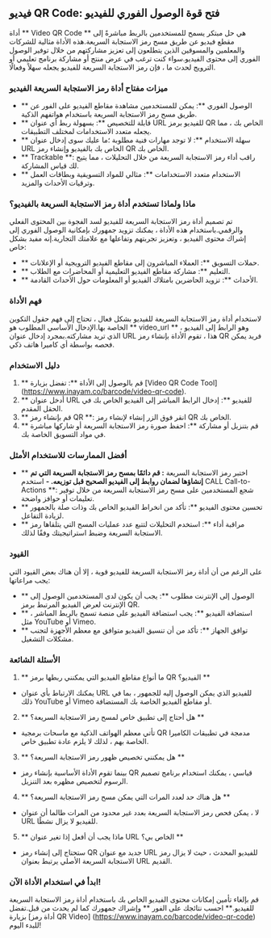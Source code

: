 ## فيديو QR Code: فتح قوة الوصول الفوري للفيديو

أداة ** Video QR Code ** هي حل مبتكر يسمح للمستخدمين بالربط مباشرةً إلى مقطع فيديو عن طريق مسح رمز الاستجابة السريعة.هذه الأداة مثالية للشركات والمعلمين والمسوقين الذين يتطلعون إلى تعزيز مشاركتهم من خلال توفير الوصول الفوري إلى محتوى الفيديو.سواء كنت ترغب في عرض منتج أو مشاركة برنامج تعليمي أو الترويج لحدث ما ، فإن رمز الاستجابة السريعة للفيديو يجعله سهلاً وفعالًا.

### ميزات مفتاح أداة رمز الاستجابة السريعة الفيديو

- ** الوصول الفوري **: يمكن للمستخدمين مشاهدة مقاطع الفيديو على الفور عن طريق مسح رمز الاستجابة السريعة باستخدام هواتفهم الذكية.
- ** قابلة للتخصيص **: بسهولة ربط أي عنوان URL للفيديو برمز QR الخاص بك ، مما يجعله متعدد الاستخدامات لمختلف التطبيقات.
- ** سهلة الاستخدام **: لا توجد مهارات فنية مطلوبة ؛ما عليك سوى إدخال عنوان URL الخاص بك بالفيديو وإنشاء رمز QR الخاص بك.
- ** Trackable **: راقب أداء رمز الاستجابة السريعة من خلال التحليلات ، مما يتيح لك قياس المشاركة.
- ** الاستخدام متعدد الاستخدامات **: مثالي للمواد التسويقية وبطاقات العمل وترقيات الأحداث والمزيد.

### ماذا ولماذا تستخدم أداة رمز الاستجابة السريعة بالفيديو؟

تم تصميم أداة رمز الاستجابة السريعة للفيديو لسد الفجوة بين المحتوى الفعلي والرقمي.باستخدام هذه الأداة ، يمكنك تزويد جمهورك بإمكانية الوصول الفوري إلى إشراك محتوى الفيديو ، وتعزيز تجربتهم وتفاعلها مع علامتك التجارية.إنه مفيد بشكل خاص:

- ** حملات التسويق **: العملاء المباشرون إلى مقاطع الفيديو الترويجية أو الإعلانات.
- ** التعليم **: مشاركة مقاطع الفيديو التعليمية أو المحاضرات مع الطلاب.
- ** الأحداث **: تزويد الحاضرين بامتلاك الفيديو أو المعلومات حول الأحداث القادمة.

### فهم الأداة

لاستخدام أداة رمز الاستجابة السريعة للفيديو بشكل فعال ، تحتاج إلى فهم حقول التكوين الخاصة بها.الإدخال الأساسي المطلوب هو ** video_url ** ، وهو الرابط إلى الفيديو الذي تريد مشاركته.بمجرد إدخال عنوان URL هذا ، تقوم الأداة بإنشاء رمز QR فريد يمكن فحصه بواسطة أي كاميرا هاتف ذكي.

### دليل الاستخدام

1. ** قم بالوصول إلى الأداة **: تفضل بزيارة [Video QR Code Tool] (https://www.inayam.co/barcode/video-qr-code).
2. ** أدخل عنوان URL للفيديو **: إدخال الرابط المباشر إلى الفيديو الخاص بك في الحقل المقدم.
3. ** قم بإنشاء رمز QR **: انقر فوق الزر إنشاء لإنشاء رمز QR الخاص بك.
4. ** قم بتنزيل أو مشاركة **: احفظ صورة رمز الاستجابة السريعة أو شاركها مباشرة في مواد التسويق الخاصة بك.

### أفضل الممارسات للاستخدام الأمثل

- ** اختبر رمز الاستجابة السريعة **: قم دائمًا بمسح رمز الاستجابة السريعة التي تم إنشاؤها لضمان روابط إلى الفيديو الصحيح قبل توزيعه.
-** استخدم CALL Call-to-Actions **: شجع المستخدمين على مسح رمز الاستجابة السريعة من خلال توفير تعليمات أو حوافز واضحة.
- ** تحسين محتوى الفيديو **: تأكد من انخراط الفيديو الخاص بك وذات صلة بالجمهور لزيادة التفاعل.
- ** مراقبة أداء **: استخدم التحليلات لتتبع عدد عمليات المسح التي يتلقاها رمز الاستجابة السريعة وضبط استراتيجيتك وفقًا لذلك.

### القيود

على الرغم من أن أداة رمز الاستجابة السريعة للفيديو قوية ، إلا أن هناك بعض القيود التي يجب مراعاتها:
- ** الوصول إلى الإنترنت مطلوب **: يجب أن يكون لدى المستخدمين الوصول إلى الإنترنت لعرض الفيديو المرتبط برمز QR.
- ** استضافة الفيديو **: يجب استضافة الفيديو على منصة تسمح بالربط المباشر ، مثل YouTube أو Vimeo.
- ** توافق الجهاز **: تأكد من أن تنسيق الفيديو متوافق مع معظم الأجهزة لتجنب مشكلات التشغيل.

### الأسئلة الشائعة

1. ** ما أنواع مقاطع الفيديو التي يمكنني ربطها برمز QR الفيديو؟ **
- يمكنك الارتباط بأي عنوان URL للفيديو الذي يمكن الوصول إليه للجمهور ، بما في ذلك YouTube أو Vimeo أو مقاطع الفيديو الخاصة بك المستضافة.

2. ** هل أحتاج إلى تطبيق خاص لمسح رمز الاستجابة السريعة؟ **
- تأتي معظم الهواتف الذكية مع ماسحات برمجية QR مدمجة في تطبيقات الكاميرا الخاصة بهم ، لذلك لا يلزم عادة تطبيق خاص.

3. ** هل يمكنني تخصيص ظهور رمز الاستجابة السريعة؟ **
- بينما تقوم الأداة الأساسية بإنشاء رمز QR قياسي ، يمكنك استخدام برنامج تصميم الرسوم لتخصيص مظهره بعد التنزيل.

4. ** هل هناك حد لعدد المرات التي يمكن مسح رمز الاستجابة السريعة؟ **
- لا ، يمكن فحص رمز الاستجابة السريعة بعدد غير محدود من المرات طالما أن عنوان URL للفيديو لا يزال نشطًا.

5. ** ماذا يجب أن أفعل إذا تغير عنوان URL الخاص بي؟ **
- ستحتاج إلى إنشاء رمز QR جديد مع عنوان URL للفيديو المحدث ، حيث لا يزال رمز الاستجابة السريعة الأصلي يرتبط بعنوان URL القديم.

### ابدأ في استخدام الأداة الآن!

قم بإلغاء تأمين إمكانات محتوى الفيديو الخاص بك باستخدام أداة رمز الاستجابة السريعة للفيديو.** احسب نتائجك على الفور ** وإشراك جمهورك كما لم يحدث من قبل.تفضل بزيارة [أداة رمز QR Video] (https://www.inayam.co/barcode/video-qr-code) للبدء اليوم!